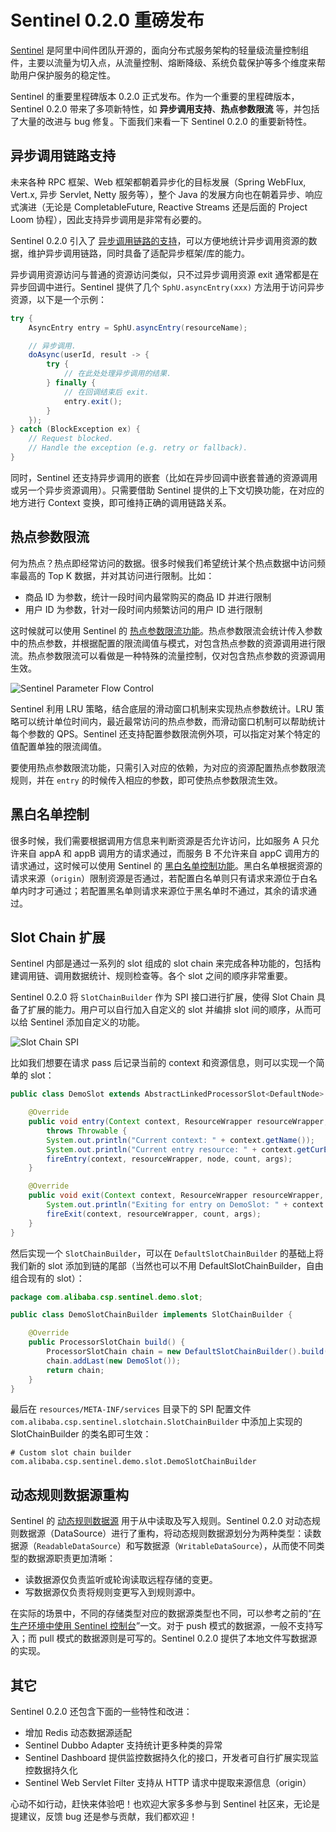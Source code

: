 # Sentinel 0.2.0 重磅发布

[Sentinel](https://github.com/alibaba/Sentinel) 是阿里中间件团队开源的，面向分布式服务架构的轻量级流量控制组件，主要以流量为切入点，从流量控制、熔断降级、系统负载保护等多个维度来帮助用户保护服务的稳定性。

Sentinel 的重要里程碑版本 0.2.0 正式发布。作为一个重要的里程碑版本，Sentinel 0.2.0 带来了多项新特性，如 **异步调用支持**、**热点参数限流** 等，并包括了大量的改进与 bug 修复。下面我们来看一下 Sentinel 0.2.0 的重要新特性。

## 异步调用链路支持

未来各种 RPC 框架、Web 框架都朝着异步化的目标发展（Spring WebFlux, Vert.x, 异步 Servlet, Netty 服务等），整个 Java 的发展方向也在朝着异步、响应式演进（无论是 CompletableFuture, Reactive Streams 还是后面的 Project Loom 协程），因此支持异步调用是非常有必要的。

Sentinel 0.2.0 引入了 [异步调用链路的支持](https://github.com/alibaba/Sentinel/wiki/%E5%A6%82%E4%BD%95%E4%BD%BF%E7%94%A8#%E5%BC%82%E6%AD%A5%E8%B0%83%E7%94%A8%E6%94%AF%E6%8C%81)，可以方便地统计异步调用资源的数据，维护异步调用链路，同时具备了适配异步框架/库的能力。

异步调用资源访问与普通的资源访问类似，只不过异步调用资源 exit 通常都是在异步回调中进行。Sentinel 提供了几个 `SphU.asyncEntry(xxx)` 方法用于访问异步资源，以下是一个示例：

```java
try {
    AsyncEntry entry = SphU.asyncEntry(resourceName);

    // 异步调用.
    doAsync(userId, result -> {
        try {
            // 在此处处理异步调用的结果.
        } finally {
            // 在回调结束后 exit.
            entry.exit();
        }
    });
} catch (BlockException ex) {
    // Request blocked.
    // Handle the exception (e.g. retry or fallback).
}
```

同时，Sentinel 还支持异步调用的嵌套（比如在异步回调中嵌套普通的资源调用或另一个异步资源调用）。只需要借助 Sentinel 提供的上下文切换功能，在对应的地方进行 Context 变换，即可维持正确的调用链路关系。

## 热点参数限流

何为热点？热点即经常访问的数据。很多时候我们希望统计某个热点数据中访问频率最高的 Top K 数据，并对其访问进行限制。比如：

- 商品 ID 为参数，统计一段时间内最常购买的商品 ID 并进行限制
- 用户 ID 为参数，针对一段时间内频繁访问的用户 ID 进行限制

这时候就可以使用 Sentinel 的 [热点参数限流功能](https://github.com/alibaba/Sentinel/wiki/%E7%83%AD%E7%82%B9%E5%8F%82%E6%95%B0%E9%99%90%E6%B5%81)。热点参数限流会统计传入参数中的热点参数，并根据配置的限流阈值与模式，对包含热点参数的资源调用进行限流。热点参数限流可以看做是一种特殊的流量控制，仅对包含热点参数的资源调用生效。

![Sentinel Parameter Flow Control](https://github.com/alibaba/Sentinel/wiki/image/sentinel-hot-param-overview-1.png)

Sentinel 利用 LRU 策略，结合底层的滑动窗口机制来实现热点参数统计。LRU 策略可以统计单位时间内，最近最常访问的热点参数，而滑动窗口机制可以帮助统计每个参数的 QPS。Sentinel 还支持配置参数限流例外项，可以指定对某个特定的值配置单独的限流阈值。

要使用热点参数限流功能，只需引入对应的依赖，为对应的资源配置热点参数限流规则，并在 `entry` 的时候传入相应的参数，即可使热点参数限流生效。

## 黑白名单控制

很多时候，我们需要根据调用方信息来判断资源是否允许访问，比如服务 A 只允许来自 appA 和 appB 调用方的请求通过，而服务 B 不允许来自 appC 调用方的请求通过，这时候可以使用 Sentinel 的 [黑白名单控制功能](https://github.com/alibaba/Sentinel/wiki/%E9%BB%91%E7%99%BD%E5%90%8D%E5%8D%95%E6%8E%A7%E5%88%B6)。黑白名单根据资源的请求来源（`origin`）限制资源是否通过，若配置白名单则只有请求来源位于白名单内时才可通过；若配置黑名单则请求来源位于黑名单时不通过，其余的请求通过。

## Slot Chain 扩展

Sentinel 内部是通过一系列的 slot 组成的 slot chain 来完成各种功能的，包括构建调用链、调用数据统计、规则检查等。各个 slot 之间的顺序非常重要。

Sentinel 0.2.0 将 `SlotChainBuilder` 作为 SPI 接口进行扩展，使得 Slot Chain 具备了扩展的能力。用户可以自行加入自定义的 slot 并编排 slot 间的顺序，从而可以给 Sentinel 添加自定义的功能。

![Slot Chain SPI](https://user-images.githubusercontent.com/9434884/46783631-93324d00-cd5d-11e8-8ad1-a802bcc8f9c9.png)

比如我们想要在请求 pass 后记录当前的 context 和资源信息，则可以实现一个简单的 slot：

```java
public class DemoSlot extends AbstractLinkedProcessorSlot<DefaultNode> {

    @Override
    public void entry(Context context, ResourceWrapper resourceWrapper, DefaultNode node, int count, Object... args)
        throws Throwable {
        System.out.println("Current context: " + context.getName());
        System.out.println("Current entry resource: " + context.getCurEntry().getResourceWrapper().getName());
        fireEntry(context, resourceWrapper, node, count, args);
    }

    @Override
    public void exit(Context context, ResourceWrapper resourceWrapper, int count, Object... args) {
        System.out.println("Exiting for entry on DemoSlot: " + context.getCurEntry().getResourceWrapper().getName());
        fireExit(context, resourceWrapper, count, args);
    }
}
```

然后实现一个 `SlotChainBuilder`，可以在 `DefaultSlotChainBuilder` 的基础上将我们新的 slot 添加到链的尾部（当然也可以不用 DefaultSlotChainBuilder，自由组合现有的 slot）：

```java
package com.alibaba.csp.sentinel.demo.slot;

public class DemoSlotChainBuilder implements SlotChainBuilder {

    @Override
    public ProcessorSlotChain build() {
        ProcessorSlotChain chain = new DefaultSlotChainBuilder().build();
        chain.addLast(new DemoSlot());
        return chain;
    }
}
```

最后在 `resources/META-INF/services` 目录下的 SPI 配置文件 `com.alibaba.csp.sentinel.slotchain.SlotChainBuilder` 中添加上实现的 SlotChainBuilder 的类名即可生效：

```
# Custom slot chain builder
com.alibaba.csp.sentinel.demo.slot.DemoSlotChainBuilder
```

## 动态规则数据源重构

Sentinel 的 [动态规则数据源](https://github.com/alibaba/Sentinel/wiki/%E5%8A%A8%E6%80%81%E8%A7%84%E5%88%99%E6%89%A9%E5%B1%95) 用于从中读取及写入规则。Sentinel 0.2.0 对动态规则数据源（DataSource）进行了重构，将动态规则数据源划分为两种类型：读数据源（`ReadableDataSource`）和写数据源（`WritableDataSource`），从而使不同类型的数据源职责更加清晰：

- 读数据源仅负责监听或轮询读取远程存储的变更。
- 写数据源仅负责将规则变更写入到规则源中。

在实际的场景中，不同的存储类型对应的数据源类型也不同，可以参考之前的“[在生产环境中使用 Sentinel 控制台](https://github.com/alibaba/Sentinel/wiki/%E5%9C%A8%E7%94%9F%E4%BA%A7%E7%8E%AF%E5%A2%83%E4%B8%AD%E4%BD%BF%E7%94%A8-Sentinel-%E6%8E%A7%E5%88%B6%E5%8F%B0)”一文。对于 push 模式的数据源，一般不支持写入；而 pull 模式的数据源则是可写的。Sentinel 0.2.0 提供了本地文件写数据源的实现。

## 其它

Sentinel 0.2.0 还包含下面的一些特性和改进：

- 增加 Redis 动态数据源适配
- Sentinel Dubbo Adapter 支持统计更多种类的异常
- Sentinel Dashboard 提供监控数据持久化的接口，开发者可自行扩展实现监控数据持久化
- Sentinel Web Servlet Filter 支持从 HTTP 请求中提取来源信息（origin）

心动不如行动，赶快来体验吧！也欢迎大家多多参与到 Sentinel 社区来，无论是提建议，反馈 bug 还是参与贡献，我们都欢迎！